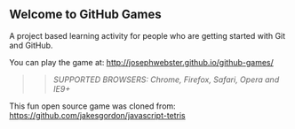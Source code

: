 ## Welcome to GitHub Games

A project based learning activity for people who are getting started with Git and GitHub.

You can play the game at: http://josephwebster.github.io/github-games/

>> _*SUPPORTED BROWSERS*: Chrome, Firefox, Safari, Opera and IE9+_

This fun open source game was cloned from: https://github.com/jakesgordon/javascript-tetris
